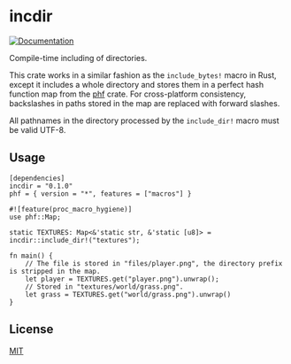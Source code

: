 # incdir
[![Documentation](https://docs.rs/incdir/badge.svg)](https://docs.rs/incdir/)

Compile-time including of directories.

This crate works in a similar fashion as the `include_bytes!` macro in Rust, except it includes
a whole directory and stores them in a perfect hash function map from the [phf](https://crates.io/crates/phf) crate. 
For cross-platform consistency, backslashes in paths stored in the map are replaced with forward slashes.

All pathnames in the directory processed by the `include_dir!` macro must be valid UTF-8.

## Usage
```
[dependencies]
incdir = "0.1.0"
phf = { version = "*", features = ["macros"] }
```

```
#![feature(proc_macro_hygiene)]
use phf::Map;

static TEXTURES: Map<&'static str, &'static [u8]> = incdir::include_dir!("textures");

fn main() {
    // The file is stored in "files/player.png", the directory prefix is stripped in the map.
    let player = TEXTURES.get("player.png").unwrap();
    // Stored in "textures/world/grass.png".
    let grass = TEXTURES.get("world/grass.png").unwrap()
}
```

## License
[MIT](LICENSE)